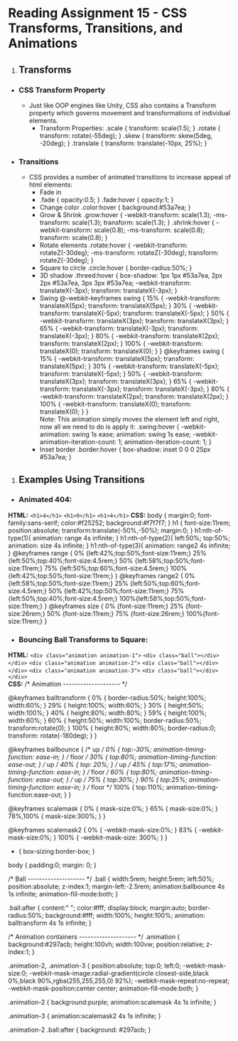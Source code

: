 # **Reading Assignment 15 - CSS Transforms, Transitions, and Animations**

1. ## Transforms
  + ### CSS Transform Property
    + Just like OOP engines like Unity, CSS also contains a Transform property which governs movement and transformations of individual elements.
      + Transform Properties:
      .scale {
  transform: scale(1.5);
}
      .rotate {
  transform: rotate(-55deg);
}
      .skew {
  transform: skew(5deg, -20deg);
}
      .translate {
  transform: translate(-10px, 25%);
}

  + ### Transitions
    + CSS provides a number of animated transitions to increase appeal of html elements:
      + Fade in
      + .fade
        {
                opacity:0.5;
        }
        .fade:hover
        {
                opacity:1;
        }      
      + Change color
        .color:hover
        {
                background:#53a7ea;
        }
      + Grow & Shrink
        .grow:hover
        {
                -webkit-transform: scale(1.3);
                -ms-transform: scale(1.3);
                transform: scale(1.3);
        }
        .shrink:hover
        {
                -webkit-transform: scale(0.8);
                -ms-transform: scale(0.8);
                transform: scale(0.8);
        }
      + Rotate elements
        .rotate:hover
        {
                -webkit-transform: rotateZ(-30deg);
                -ms-transform: rotateZ(-30deg);
                transform: rotateZ(-30deg);
        }
      + Square to circle
        .circle:hover
        {
                border-radius:50%;
        }
      + 3D shadow
        .threed:hover
        {
                box-shadow:
                        1px 1px #53a7ea,
                        2px 2px #53a7ea,
                        3px 3px #53a7ea;
                -webkit-transform: translateX(-3px);
                transform: translateX(-3px);
        }
      + Swing
        @-webkit-keyframes swing
        {
            15%
            {
                -webkit-transform: translateX(5px);
                transform: translateX(5px);
            }
            30%
            {
                -webkit-transform: translateX(-5px);
               transform: translateX(-5px);
            } 
            50%
            {
                -webkit-transform: translateX(3px);
                transform: translateX(3px);
            }
            65%
            {
                -webkit-transform: translateX(-3px);
                transform: translateX(-3px);
            }
            80%
            {
                -webkit-transform: translateX(2px);
                transform: translateX(2px);
            }
            100%
            {
                -webkit-transform: translateX(0);
                transform: translateX(0);
            }
        }
        @keyframes swing
        {
            15%
            {
                -webkit-transform: translateX(5px);
                transform: translateX(5px);
            }
            30%
            {
                -webkit-transform: translateX(-5px);
                transform: translateX(-5px);
            }
            50%
            {
                -webkit-transform: translateX(3px);
                transform: translateX(3px);
            }
            65%
            {
                -webkit-transform: translateX(-3px);
                transform: translateX(-3px);
            }
            80%
            {
                -webkit-transform: translateX(2px);
                transform: translateX(2px);
            }
            100%
            {
                -webkit-transform: translateX(0);
                transform: translateX(0);
            }
        }        
        Note: This animation simply moves the element left and right, now all we need to do is apply it:
        .swing:hover
        {
                -webkit-animation: swing 1s ease;
                animation: swing 1s ease;
                -webkit-animation-iteration-count: 1;
                animation-iteration-count: 1;
        }
      + Inset border
        .border:hover
        {
                box-shadow: inset 0 0 0 25px #53a7ea;
        }
        
1. ## Examples Using Transitions
  + ### Animated 404:
  **HTML:**
  `<h1>4</h1>`
  `<h1>0</h1>`
  `<h1>4</h1>`
  **CSS:**
  body {
  margin:0;
  font-family:sans-serif;
  color:#f25252;
  background:#f7f7f7;
  }
  h1 {
    font-size:11rem;
    position:absolute;
    transform:translate(-50%,-50%);
    margin:0;
  }
  h1:nth-of-type(1){
    animation: range 4s infinite;
  }
  h1:nth-of-type(2){
    left:50%;
    top:50%;
    animation: size 4s infinite;
  }
  h1:nth-of-type(3){
    animation: range2 4s infinite;
  }
  @keyframes range {
    0%  {left:42%;top:50%;font-size:11rem;}
    25% {left:50%;top:40%;font-size:4.5rem;}
    50% {left:58%;top:50%;font-size:11rem;}
    75% {left:50%;top:60%;font-size:4.5rem;}
    100%{left:42%;top:50%;font-size:11rem;}
  }
  @keyframes range2 {
    0%  {left:58%;top:50%;font-size:11rem;}
    25% {left:50%;top:60%;font-size:4.5rem;}
    50% {left:42%;top:50%;font-size:11rem;}
    75% {left:50%;top:40%;font-size:4.5rem;}
    100%{left:58%;top:50%;font-size:11rem;}
  }
  @keyframes size {
    0%  {font-size:11rem;}
    25% {font-size:26rem;}
    50% {font-size:11rem;}
    75% {font-size:26rem;}
    100%{font-size:11rem;}
  }
  
 + ### Bouncing Ball Transforms to Square:
 **HTML:**
 `<div class="animation animation-1">`
  `<div class="ball"></div>`
  `</div>`
  `<div class="animation animation-2">`
  `<div class="ball"></div>`
  `</div>`
  `<div class="animation animation-3">`
  `<div class="ball"></div>`
  `</div>`	
 **CSS:**
 /* Animation -------------------- */

@keyframes balltransform {
	0% {
		border-radius:50%;
		height:100%;
		width:60%;
	}
	29% {
		height:100%;
		width:60%;
	}
	30% {
		height:50%;
		width:100%;
	}
	40% {
		height:80%;
		width:80%;
	}
	59% {
		height:100%;
		width:60%;
	}
	60% {
		height:50%;
		width:100%;
		border-radius:50%;
		transform:rotate(0);
	}
	100% {
		height:80%;
		width:80%;
		border-radius:0;
		transform: rotate(-180deg);
	}
}

@keyframes ballbounce {
	/* up */
	0% {
		top:-30%;
		animation-timing-function: ease-in;
	}
	/* floor */
	30% {
		top:80%;
		animation-timing-function: ease-out;
	}
	/* up */
	40% {
		top: 20%;
	}
	/* up */
	45% {
		top:17%;
		animation-timing-function: ease-in;
	}
	/* floor */
	60% {
		top:80%;
		animation-timing-function: ease-out;
	}
	/* up */
	75% {
		top:30%;
	}
	90% {
		top:25%;
		animation-timing-function: ease-in;
	}
	/* floor */
	100% {
		top:110%;
		animation-timing-function:ease-out;
	}
}

@keyframes scalemask {
	0% {
		mask-size:0%;
	}
	65% {
		mask-size:0%;
	}
	78%,100% {
		mask-size:300%;
	}
}

@keyframes scalemask2 {
	0% {
		-webkit-mask-size:0%;
	}
	83% {
		-webkit-mask-size:0%;
	}
	100% {
		-webkit-mask-size: 300%;
	}
}

* {
	box-sizing:border-box;
}

body {
	padding:0;
	margin: 0;
}

/* Ball -------------------- */
.ball {
	width:5rem;
	height:5rem;
	left:50%;
	position:absolute;
	z-index:1;
	margin-left:-2.5rem;
	animation:ballbounce 4s 1s infinite;
	animation-fill-mode:both;
}

.ball:after {
	content:" ";
	color:#fff;
	display:block;
	margin:auto;
	border-radius:50%;
	background:#fff;
	width:100%;
	height:100%;
	animation: balltransform 4s 1s infinite;
}

/* Animation containers -------------------- */
.animation {
	background:#297acb;
	height:100vh;
	width:100vw;
	position:relative;
	z-index:1;
}

.animation-2,
.animation-3 {
	position:absolute;
	top:0;
	left:0;
	-webkit-mask-size:0;
	-webkit-mask-image:radial-gradient(circle closest-side,black 0%,black 90%,rgba(255,255,255,0) 92%);
	-webkit-mask-repeat:no-repeat;
	-webkit-mask-position:center center;
	animation-fill-mode:both;
}

.animation-2 {
	background:purple;
	animation:scalemask 4s 1s infinite;
}

.animation-3 {
	animation:scalemask2 4s 1s infinite;
}

.animation-2 .ball:after {
	background: #297acb;
}
